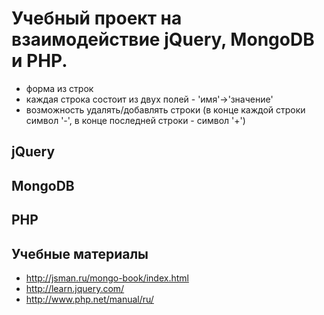 # Учебный проект на взаимодействие jQuery, MongoDB и PHP.

- форма из строк
- каждая строка состоит из двух полей -  'имя'->'значение'
- возможность удалять/добавлять строки (в конце каждой строки символ '-', в конце последней строки - символ '+')


## jQuery



## MongoDB



## PHP



## Учебные материалы

- http://jsman.ru/mongo-book/index.html
- http://learn.jquery.com/
- http://www.php.net/manual/ru/